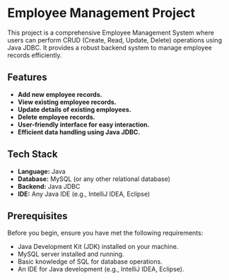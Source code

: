 # Employee Management Project

This project is a comprehensive Employee Management System where users can perform CRUD (Create, Read, Update, Delete) operations using Java JDBC. It provides a robust backend system to manage employee records efficiently.

## Features

- **Add new employee records.**
- **View existing employee records.**
- **Update details of existing employees.**
- **Delete employee records.**
- **User-friendly interface for easy interaction.**
- **Efficient data handling using Java JDBC.**

## Tech Stack

- **Language:** Java
- **Database:** MySQL (or any other relational database)
- **Backend:** Java JDBC
- **IDE:** Any Java IDE (e.g., IntelliJ IDEA, Eclipse)

## Prerequisites

Before you begin, ensure you have met the following requirements:

- Java Development Kit (JDK) installed on your machine.
- MySQL server installed and running.
- Basic knowledge of SQL for database operations.
- An IDE for Java development (e.g., IntelliJ IDEA, Eclipse).
